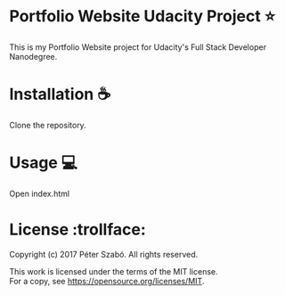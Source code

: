# Portfolio Website Udacity Project :star:
This is my Portfolio Website project for Udacity's Full Stack Developer Nanodegree.

# Installation :coffee:
Clone the repository.

# Usage :computer:
Open index.html

# License :trollface:
Copyright (c) 2017 Péter Szabó. All rights reserved.

This work is licensed under the terms of the MIT license.  
For a copy, see <https://opensource.org/licenses/MIT>.
